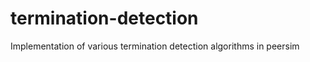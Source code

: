termination-detection
=====================

Implementation of various termination detection algorithms in peersim
